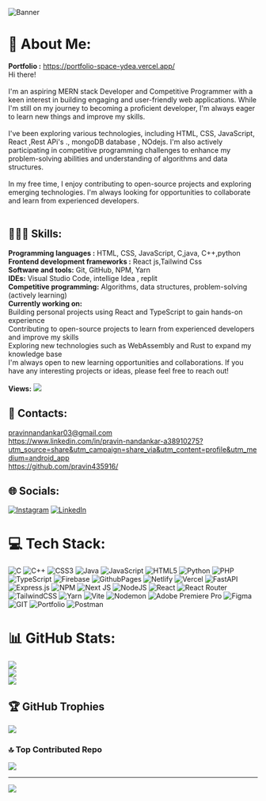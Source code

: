 ![Banner](https://media.licdn.com/dms/image/D5616AQGHw1dHMLgXRw/profile-displaybackgroundimage-shrink_200_800/0/1702738857695?e=2147483647&v=beta&t=b4mgysmXcZ79-jtSAuGE2kYIlaWvY0ck43pttlUdkG0)
<br>
# 💫 About Me:
**Portfolio :** https://portfolio-space-ydea.vercel.app/
<br>Hi there!<br><br>I'm an aspiring MERN stack Developer and Competitive Programmer with a keen interest in building engaging and user-friendly web applications. While I'm still on my journey to becoming a proficient developer, I'm always eager to learn new things and improve my skills.<br><br>I've been exploring various technologies, including HTML, CSS, JavaScript, React ,Rest APi's ., mongoDB database , NOdejs. I'm also actively participating in competitive programming challenges to enhance my problem-solving abilities and understanding of algorithms and data structures.<br><br>In my free time, I enjoy contributing to open-source projects and exploring emerging technologies. I'm always looking for opportunities to collaborate and learn from experienced developers.<br><br>

## 👩🏾‍💻 Skills:
**Programming languages :** HTML, CSS, JavaScript, C,java, C++,python<br>
**Frontend development frameworks :** React js,Tailwind Css<br>
**Software and tools:** Git, GitHub, NPM, Yarn <br>
**IDEs:** Visual Studio Code, intellige Idea , replit<br>
**Competitive programming:** Algorithms, data structures, problem-solving (actively learning)<br>
**Currently working on:** <br>
Building personal projects using React and TypeScript to gain hands-on experience<br>Contributing to open-source projects to learn from experienced developers and improve my skills<br>Exploring new technologies such as WebAssembly and Rust to expand my knowledge base<br>I'm always open to new learning opportunities and collaborations. If you have any interesting projects or ideas, please feel free to reach out!<br><br>
**Views:** ![](https://komarev.com/ghpvc/?username=pravin435916)
## 🤝 Contacts:
pravinnandankar03@gmail.com<br>https://www.linkedin.com/in/pravin-nandankar-a38910275?utm_source=share&utm_campaign=share_via&utm_content=profile&utm_medium=android_app<br>https://github.com/pravin435916/


## 🌐 Socials:
[![Instagram](https://img.shields.io/badge/Instagram-%23E4405F.svg?logo=Instagram&logoColor=white)](https://instagram.com/pravin____x9) 
[![LinkedIn](https://img.shields.io/badge/LinkedIn-%230077B5.svg?logo=linkedin&logoColor=white)](https://linkedin.com/in/PravinNandankar) 

# 💻 Tech Stack:
![C](https://img.shields.io/badge/c-%2300599C.svg?style=for-the-badge&logo=c&logoColor=white) ![C++](https://img.shields.io/badge/c++-%2300599C.svg?style=for-the-badge&logo=c%2B%2B&logoColor=white) ![CSS3](https://img.shields.io/badge/css3-%231572B6.svg?style=for-the-badge&logo=css3&logoColor=white) ![Java](https://img.shields.io/badge/java-%23ED8B00.svg?style=for-the-badge&logo=openjdk&logoColor=white) ![JavaScript](https://img.shields.io/badge/javascript-%23323330.svg?style=for-the-badge&logo=javascript&logoColor=%23F7DF1E) ![HTML5](https://img.shields.io/badge/html5-%23E34F26.svg?style=for-the-badge&logo=html5&logoColor=white) ![Python](https://img.shields.io/badge/python-3670A0?style=for-the-badge&logo=python&logoColor=ffdd54) ![PHP](https://img.shields.io/badge/php-%23777BB4.svg?style=for-the-badge&logo=php&logoColor=white) ![TypeScript](https://img.shields.io/badge/typescript-%23007ACC.svg?style=for-the-badge&logo=typescript&logoColor=white) ![Firebase](https://img.shields.io/badge/firebase-%23039BE5.svg?style=for-the-badge&logo=firebase) ![GithubPages](https://img.shields.io/badge/github%20pages-121013?style=for-the-badge&logo=github&logoColor=white) ![Netlify](https://img.shields.io/badge/netlify-%23000000.svg?style=for-the-badge&logo=netlify&logoColor=#00C7B7) ![Vercel](https://img.shields.io/badge/vercel-%23000000.svg?style=for-the-badge&logo=vercel&logoColor=white) ![FastAPI](https://img.shields.io/badge/FastAPI-005571?style=for-the-badge&logo=fastapi) ![Express.js](https://img.shields.io/badge/express.js-%23404d59.svg?style=for-the-badge&logo=express&logoColor=%2361DAFB) ![NPM](https://img.shields.io/badge/NPM-%23CB3837.svg?style=for-the-badge&logo=npm&logoColor=white) ![Next JS](https://img.shields.io/badge/Next-black?style=for-the-badge&logo=next.js&logoColor=white) ![NodeJS](https://img.shields.io/badge/node.js-6DA55F?style=for-the-badge&logo=node.js&logoColor=white) ![React](https://img.shields.io/badge/react-%2320232a.svg?style=for-the-badge&logo=react&logoColor=%2361DAFB) ![React Router](https://img.shields.io/badge/React_Router-CA4245?style=for-the-badge&logo=react-router&logoColor=white) ![TailwindCSS](https://img.shields.io/badge/tailwindcss-%2338B2AC.svg?style=for-the-badge&logo=tailwind-css&logoColor=white) ![Yarn](https://img.shields.io/badge/yarn-%232C8EBB.svg?style=for-the-badge&logo=yarn&logoColor=white) ![Vite](https://img.shields.io/badge/vite-%23646CFF.svg?style=for-the-badge&logo=vite&logoColor=white) ![Nodemon](https://img.shields.io/badge/NODEMON-%23323330.svg?style=for-the-badge&logo=nodemon&logoColor=%BBDEAD) ![Adobe Premiere Pro](https://img.shields.io/badge/Adobe%20Premiere%20Pro-9999FF.svg?style=for-the-badge&logo=Adobe%20Premiere%20Pro&logoColor=white) ![Figma](https://img.shields.io/badge/figma-%23F24E1E.svg?style=for-the-badge&logo=figma&logoColor=white) ![GIT](https://img.shields.io/badge/Git-fc6d26?style=for-the-badge&logo=git&logoColor=white) ![Portfolio](https://img.shields.io/badge/Portfolio-%23000000.svg?style=for-the-badge&logo=firefox&logoColor=#FF7139) ![Postman](https://img.shields.io/badge/Postman-FF6C37?style=for-the-badge&logo=postman&logoColor=white)
# 📊 GitHub Stats:
![](https://github-readme-stats.vercel.app/api?username=pravin435916&theme=dark&hide_border=false&include_all_commits=true&count_private=true)<br/>
![](https://github-readme-streak-stats.herokuapp.com/?user=pravin435916&theme=dark&hide_border=false)<br/>
![](https://github-readme-stats.vercel.app/api/top-langs/?username=pravin435916&theme=dark&hide_border=false&include_all_commits=true&count_private=true&layout=compact)

## 🏆 GitHub Trophies
![](https://github-profile-trophy.vercel.app/?username=pravin435916&theme=discord&no-frame=false&no-bg=false&margin-w=4)

### 🔝 Top Contributed Repo
![](https://github-contributor-stats.vercel.app/api?username=pravin435916&limit=5&theme=dark&combine_all_yearly_contributions=true)

---
[![](https://visitcount.itsvg.in/api?id=pravin435916&icon=9&color=1)](https://visitcount.itsvg.in)
